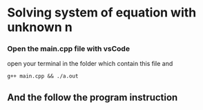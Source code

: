 # Solving system of equation with unknown n 

### Open the main.cpp file with vsCode 
open your terminal in the folder which contain this file and

```
g++ main.cpp && ./a.out
```

## And the follow the program instruction